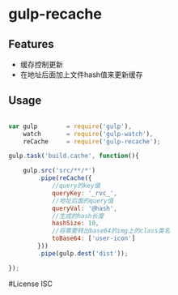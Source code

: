 # gulp-recache

## Features

+ 缓存控制更新
+ 在地址后面加上文件hash值来更新缓存

## Usage

```javascript

var gulp        = require('gulp'),
    watch       = require('gulp-watch'),
    reCache     = require('gulp-recache');

gulp.task('build.cache', function(){

    gulp.src('src/**/*')
        .pipe(reCache({
            //query的key值
            queryKey: '_rvc_',
            //地址后面的query值
            queryVal: '@hash',
            //生成的hash长度
            hashSize: 10,
            //将需要转出base64的img上的class类名
            toBase64: ['user-icon']
        }))
        .pipe(gulp.dest('dist'));

});

```

#License
ISC

